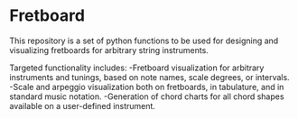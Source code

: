 # Fretboard

This repository is a set of python functions to be used for designing and visualizing fretboards for arbitrary string instruments.

Targeted functionality includes:
-Fretboard visualization for arbitrary instruments and tunings, based on note names, scale degrees, or intervals.
-Scale and arpeggio visualization both on fretboards, in tabulature, and in standard music notation.
-Generation of chord charts for all chord shapes available on a user-defined instrument.